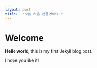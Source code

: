 ```yaml
---
layout: post
title:  "오늘 처음 만들었어요 "
---
```


# Welcome

**Hello world**, this is my first Jekyll blog post.

I hope you like it!
